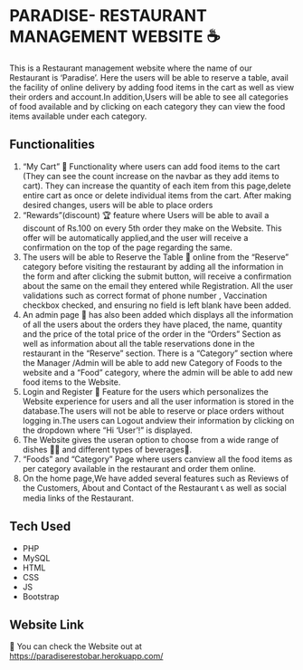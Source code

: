 # PARADISE- RESTAURANT MANAGEMENT WEBSITE ☕️

This is a Restaurant management website where the name of our Restaurant is ‘Paradise’. Here the users will be able to reserve a table, avail the facility of online delivery by adding food items in the cart as well as view their orders and account.In addition,Users will be able to see all categories of food available and by clicking on each category they can view the food items available under each category.
 
## Functionalities

1. “My Cart” 🛒 Functionality where users can add food items to the cart (They can see the count increase on the navbar as they add items to cart). They can increase the quantity of each item from this page,delete entire cart as once or delete individual items from the cart. After making desired changes, users will be able to place orders
2. “Rewards”(discount) 🏆 feature where Users will be able to avail a discount of Rs.100 on every 5th order they make on the Website. This offer will be automatically applied,and the user will receive a confirmation on the top of the page regarding the same.
3. The users will be able to Reserve the Table 🛃 online from the “Reserve” category before visiting the restaurant by adding all the information in the form and after clicking the submit button, will receive a confirmation about the same on the email they entered while Registration. All the user validations such as correct format of phone number , Vaccination checkbox checked, and ensuring no field is left blank have been added.
4. An admin page 👲 has also been added which displays all the information of all the users about the orders they have placed, the name, quantity and the price of the total price of the order in the “Orders” Section as well as information about all the table reservations done in the restaurant in the “Reserve” section. There is a “Category” section where the Manager /Admin will be able to add new Category of Foods to the website and a “Food” category, where the admin will be able to add new food items to the Website.
5. Login and Register 🛅 Feature for the users which personalizes the Website experience for users and all the user information is stored in the database.The users will not be able to reserve or place orders without logging in.The users can Logout andview their information by clicking on the dropdown where “Hi ‘User’!” is displayed.
6. The Website gives the useran option to choose from a wide range of dishes 🍕🌮 and different types of beverages🍷.
7. “Foods” and “Category” Page where users canview all the food items as per category available in the restaurant and order them online.
8. On the home page,We have added several features such as Reviews of the Customers, About and Contact of the Restaurant 📞 as well as social media links of the Restaurant.


## Tech Used

- PHP
- MySQL
- HTML
- CSS
- JS
- Bootstrap
 
## Website Link

🔗 You can check the Website out at https://paradiserestobar.herokuapp.com/

